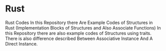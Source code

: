 # Rust
Rust Codes
In this Repository there Are Example Codes of Structures in Rust (Implementation Blocks of Structures and Also Associate Functions)
In this Repository there are also example codes of Structures using traits.
There is also difference described Between Associative Instance And A Direct Instance.
